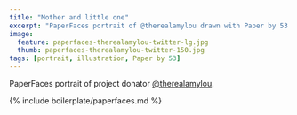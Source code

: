 ```yaml
---
title: "Mother and little one"
excerpt: "PaperFaces portrait of @therealamylou drawn with Paper by 53 on an iPad."
image: 
  feature: paperfaces-therealamylou-twitter-lg.jpg
  thumb: paperfaces-therealamylou-twitter-150.jpg
tags: [portrait, illustration, Paper by 53]
---
```


PaperFaces portrait of project donator [@therealamylou](http://twitter.com/therealamylou).

{% include boilerplate/paperfaces.md %}